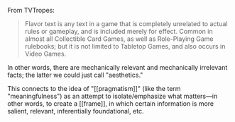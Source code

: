 From TVTropes:
> Flavor text is any text in a game that is completely unrelated to actual rules or gameplay, and is included merely for effect. Common in almost all Collectible Card Games, as well as Role-Playing Game rulebooks; but it is not limited to Tabletop Games, and also occurs in Video Games.

In other words, there are mechanically relevant and mechanically irrelevant facts; the latter we could just call "aesthetics."

This connects to the idea of "[[pragmatism]]" (like the term "meaningfulness") as an attempt to isolate/emphasize what matters—in other words, to create a [[frame]], in which certain information is more salient, relevant, inferentially foundational, etc.